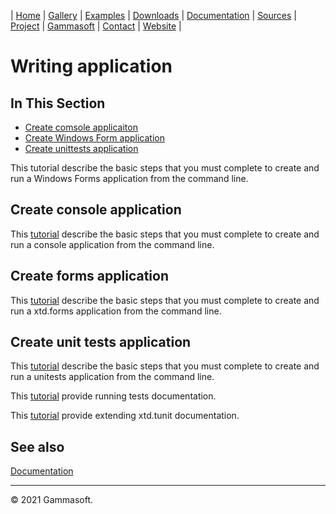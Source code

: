 | [Home](home.md) | [Gallery](gallery.md) | [Examples](examples.md) | [Downloads](downloads.md) | [Documentation](documentation.md) | [Sources](https://github.com/gammasoft71/xtd) | [Project](https://sourceforge.net/projects/xtdpro/) | [Gammasoft](gammasoft.md)  | [Contact](contact.md) | [Website](https://gammasoft71.wixsite.com/xtdpro) |

# Writing application

## In This Section

* [Create comsole applicaiton](#createconsole-application)
* [Create Windows Form application](#create-windows-form-application)
* [Create unittests application](#create-unittests)

This tutorial describe the basic steps that you must complete to create and run a Windows Forms application from the command line.

## Create console application

This [tutorial](https://github.com/gammasoft71/xtd_console/tree/master/docs/writing_applicaitons.md) describe the basic steps that you must complete to create and run a console application from the command line.

## Create forms application

This [tutorial](writing_forms_applications.md) describe the basic steps that you must complete to create and run a xtd.forms application from the command line.

## Create unit tests application

This [tutorial](writing_tests.md) describe the basic steps that you must complete to create and run a unitests application from the command line.

This  [tutorial](running_tests.md) provide running tests documentation.

This [tutorial](extending_tunit.md) provide extending xtd.tunit documentation.

## See also

[Documentation](documentation.md)

______________________________________________________________________________________________

© 2021 Gammasoft.
